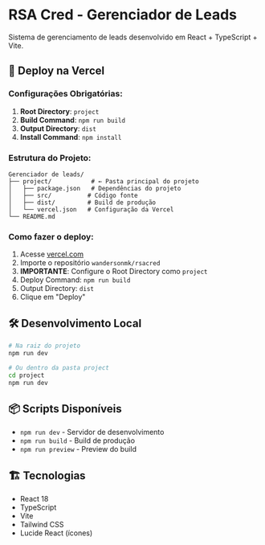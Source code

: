 # RSA Cred - Gerenciador de Leads

Sistema de gerenciamento de leads desenvolvido em React + TypeScript + Vite.

## 🚀 Deploy na Vercel

### Configurações Obrigatórias:

1. **Root Directory**: `project`
2. **Build Command**: `npm run build`
3. **Output Directory**: `dist`
4. **Install Command**: `npm install`

### Estrutura do Projeto:
```
Gerenciador de leads/
├── project/           # ← Pasta principal do projeto
│   ├── package.json   # Dependências do projeto
│   ├── src/          # Código fonte
│   ├── dist/         # Build de produção
│   └── vercel.json   # Configuração da Vercel
└── README.md
```

### Como fazer o deploy:

1. Acesse [vercel.com](https://vercel.com)
2. Importe o repositório `wandersonmk/rsacred`
3. **IMPORTANTE**: Configure o Root Directory como `project`
4. Deploy Command: `npm run build`
5. Output Directory: `dist`
6. Clique em "Deploy"

## 🛠️ Desenvolvimento Local

```bash
# Na raiz do projeto
npm run dev

# Ou dentro da pasta project
cd project
npm run dev
```

## 📦 Scripts Disponíveis

- `npm run dev` - Servidor de desenvolvimento
- `npm run build` - Build de produção
- `npm run preview` - Preview do build

## 🏗️ Tecnologias

- React 18
- TypeScript
- Vite
- Tailwind CSS
- Lucide React (ícones) 